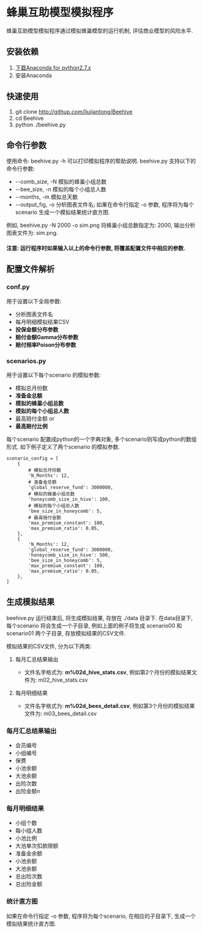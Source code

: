 # 蜂巢互助模型模拟程序

蜂巢互助模型模拟程序通过模拟蜂巢模型的运行机制, 评估商业模型的风险水平.


## 安装依赖

1. [下载Anaconda for python2.7.x](https://www.continuum.io/downloads)
2. 安装Anaconda


## 快速使用

1. git clone http://githup.com/liujiantong/Beehive
2. cd Beehive
3. python ./beehive.py


## 命令行参数

使用命令: beehive.py -h 可以打印模拟程序的帮助说明. beehive.py 支持以下的命令行参数:

* --comb_size,  -N    模拟的蜂巢小组总数
* --bee_size,   -n    模拟的每个小组总人数
* --months,     -m    模拟总天数
* --output_fig, -o    分析图表文件名; 如果在命令行指定 -o 参数, 程序将为每个scenario 生成一个模拟结果统计直方图.

例如, beehive.py -N 2000 -o sim.png 将蜂巢小组总数指定为: 2000, 输出分析图表文件为: sim.png.

#### 注意: 运行程序时如果输入以上的命令行参数, 将覆盖配置文件中相应的参数.


## 配置文件解析

### conf.py

用于设置以下全局参数:

* 分析图表文件名
* 每月明细模拟结果CSV
* **投保金额分布参数**
* **赔付金额Gamma分布参数**
* **赔付频率Poison分布参数**

### scenarios.py

用于设置以下每个scenario 的模拟参数:

* 模拟总月份数
* **准备金总额**
* **模拟的蜂巢小组总数**
* **模拟的每个小组总人数**
* 最高赔付金额 or
* **最高赔付比例**

每个scenario 配置成python的一个字典对象, 多个scenario则写成python的数组形式. 
如下例子定义了两个scenario 的模拟参数.
```
scenario_config = [
    {
        # 模拟总月份数
        'N_Months': 12,
        # 准备金总额
        'global_reserve_fund': 3000000,
        # 模拟的蜂巢小组总数
        'honeycomb_size_in_hive': 100,
        # 模拟的每个小组总人数
        'bee_size_in_honeycomb': 5,
        # 最高赔付金额
        'max_premium_constant': 100,
        'max_premium_ratio': 0.05,
    },
    {
        'N_Months': 12,
        'global_reserve_fund': 3000000,
        'honeycomb_size_in_hive': 500,
        'bee_size_in_honeycomb': 5,
        'max_premium_constant': 100,
        'max_premium_ratio': 0.05,
    },
]

```


## 生成模拟结果

beehive.py 运行结束后, 将生成模拟结果, 存放在 ./data 目录下. 
在data目录下, 每个scenario 将会生成一个子目录, 例如上面的例子将生成 scenario00 和 scenario01 两个子目录, 存放模拟结果的CSV文件.

模拟结果的CSV文件, 分为以下两类:

1. 每月汇总结果输出

    - 文件名字格式为: **m%02d_hive_stats.csv**, 例如第2个月份的模拟结果文件为: m02_hive_stats.csv
    
2. 每月明细结果

    - 文件名字格式为: **m%02d_bees_detail.csv**, 例如第3个月份的模拟结果文件为: m03_bees_detail.csv
    

### 每月汇总结果输出
* 会员编号
* 小组编号
* 保费
* 小池余额
* 大池余额
* 出险次数
* 出险金额n

### 每月明细结果
* 小组个数
* 每小组人数
* 小池比例
* 大池单次扣款限额
* 准备金余额
* 小池余额
* 大池余额
* 总出险次数
* 总出险金额

### 统计直方图

如果在命令行指定 -o 参数, 程序将为每个scenario, 在相应的子目录下, 生成一个模拟结果统计直方图.

